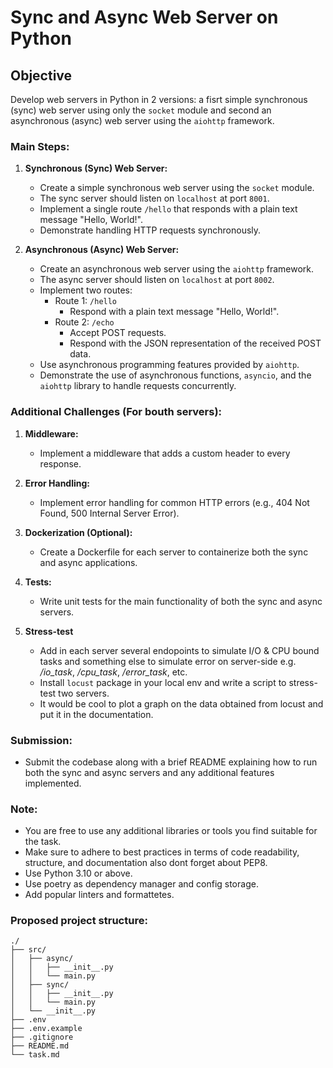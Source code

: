 # Sync and Async Web Server on Python

## Objective
Develop web servers in Python in 2 versions: a fisrt simple synchronous (sync) web server using only the `socket` module and second an asynchronous (async) web server using the `aiohttp` framework.

### Main Steps:
1. **Synchronous (Sync) Web Server:**
   - Create a simple synchronous web server using the `socket` module.
   - The sync server should listen on `localhost` at port `8001`.
   - Implement a single route `/hello` that responds with a plain text message "Hello, World!".
   - Demonstrate handling HTTP requests synchronously.

2. **Asynchronous (Async) Web Server:**
   - Create an asynchronous web server using the `aiohttp` framework.
   - The async server should listen on `localhost` at port `8002`.
   - Implement two routes:
     - Route 1: `/hello`
       - Respond with a plain text message "Hello, World!".
     - Route 2: `/echo`
       - Accept POST requests.
       - Respond with the JSON representation of the received POST data.
   - Use asynchronous programming features provided by `aiohttp`.
   - Demonstrate the use of asynchronous functions, `asyncio`, and the `aiohttp` library to handle requests concurrently.

### Additional Challenges (For bouth servers):
1. **Middleware:**
   - Implement a middleware that adds a custom header to every response.

2. **Error Handling:**
   - Implement error handling for common HTTP errors (e.g., 404 Not Found, 500 Internal Server Error).

3. **Dockerization (Optional):**
   - Create a Dockerfile for each server to containerize both the sync and async applications.

4. **Tests:**
   - Write unit tests for the main functionality of both the sync and async servers.

5. **Stress-test**
    - Add in each server several endopoints to simulate I/O & CPU bound tasks and something else to simulate error on server-side e.g. _/io_task_, _/cpu_task_, _/error_task_, etc.
    - Install `locust` package in your local env and write a script to stress-test two servers.
    - It would be cool to plot a graph on the data obtained from locust and put it in the documentation.

### Submission:
- Submit the codebase along with a brief README explaining how to run both the sync and async servers and any additional features implemented.

### Note:
- You are free to use any additional libraries or tools you find suitable for the task.
- Make sure to adhere to best practices in terms of code readability, structure, and documentation also dont forget about PEP8.
- Use Python 3.10 or above.
- Use poetry as dependency manager and config storage.
- Add popular linters and formattetes.


### Proposed project structure:
```
./
├── src/
│   ├── async/
│   │   ├── __init__.py
│   │   └── main.py
│   ├── sync/
│   │   ├── __init__.py
│   │   └── main.py
│   └── __init__.py
├── .env
├── .env.example
├── .gitignore
├── README.md
└── task.md
```
